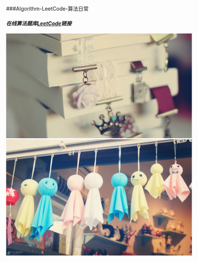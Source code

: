 ###Algorithm-LeetCode-算法日常

#### ***在线算法题库[LeetCode](https://leetcode.com/)链接***



![image](image/202162.jpg)
![image](image/293058.jpg)
